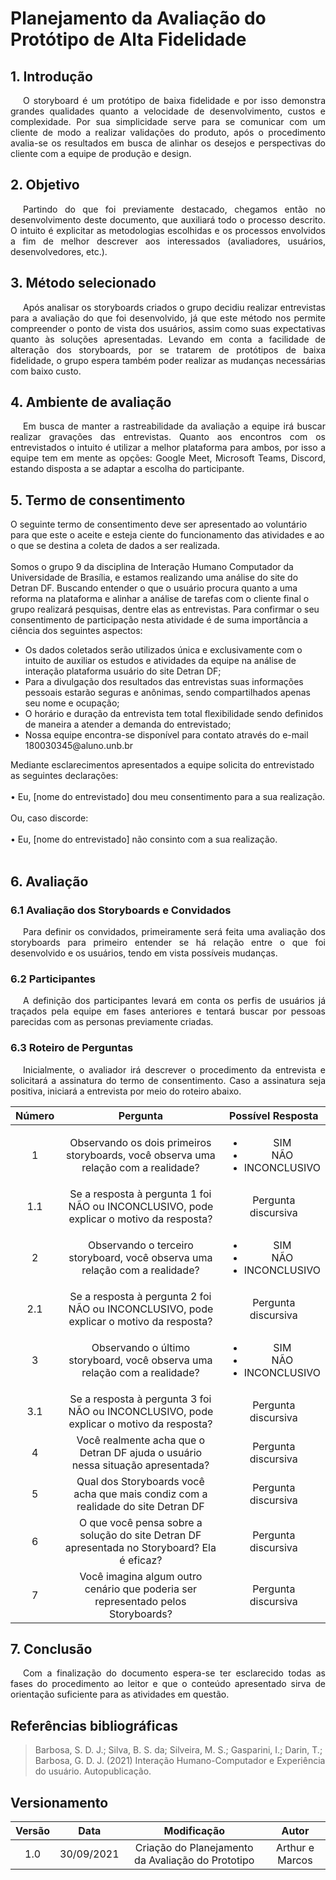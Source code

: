 # Planejamento da Avaliação do Protótipo de Alta Fidelidade
## 1. Introdução

<p style="text-indent: 20px; text-align: justify;">
O storyboard é um protótipo de baixa fidelidade e por isso demonstra grandes qualidades quanto a velocidade
de desenvolvimento, custos e complexidade. Por sua simplicidade serve para se comunicar com um cliente de 
modo a realizar validações do produto, após o procedimento avalia-se os resultados em busca de alinhar os
desejos e perspectivas do cliente com a equipe de produção e design.
</p>

## 2. Objetivo

<p style="text-indent: 20px; text-align: justify;">
Partindo do que foi previamente destacado, chegamos então no desenvolvimento deste documento, que auxiliará
todo o processo descrito. O intuito é explicitar as metodologias escolhidas e os processos envolvidos a fim
de melhor descrever aos interessados (avaliadores, usuários, desenvolvedores, etc.).
</p>

## 3. Método selecionado

<p style="text-indent: 20px; text-align: justify;">
Após analisar os storyboards criados o grupo decidiu realizar entrevistas para a avaliação do que foi 
desenvolvido, já que este método nos permite compreender o ponto de vista dos usuários, assim como
suas expectativas quanto às soluções apresentadas. Levando em conta a facilidade de alteração dos 
storyboards, por se tratarem de protótipos de baixa fidelidade, o grupo espera também poder realizar
as mudanças necessárias com baixo custo.
</p>

## 4. Ambiente de avaliação

<p style="text-indent: 20px; text-align: justify;">
Em busca de manter a rastreabilidade da avaliação a equipe irá buscar realizar gravações das entrevistas.
Quanto aos encontros com os entrevistados o intuito é utilizar a melhor plataforma para ambos, por isso
a equipe tem em mente as opções: Google Meet, Microsoft Teams, Discord, estando disposta a se adaptar
a escolha do participante.
</p>

## 5. Termo de consentimento

<p style="text-indent: 20px; text-align: justify;">

O seguinte termo de consentimento deve ser apresentado ao voluntário para que este o aceite e esteja ciente do funcionamento das atividades e ao o que se destina a coleta de dados a ser realizada.
<br/><br/>
Somos o grupo 9 da disciplina de Interação Humano Computador da Universidade de Brasília, e estamos realizando uma análise do site do Detran DF. Buscando entender o que o usuário procura quanto a uma reforma na plataforma e alinhar a análise de tarefas com o cliente final o grupo realizará pesquisas, dentre elas as entrevistas. Para confirmar o seu consentimento de participação nesta atividade é de suma importância a ciência dos seguintes aspectos:

<ul>
<li>Os dados coletados serão utilizados única e exclusivamente com o intuito de auxiliar os estudos e atividades da equipe na análise de interação plataforma usuário do site Detran DF;</li>
<li>Para a divulgação dos resultados das entrevistas suas informações pessoais estarão seguras e anônimas, sendo compartilhados apenas seu nome e ocupação;</li>
<li>O horário e duração da entrevista tem total flexibilidade sendo definidos de maneira a atender a demanda do entrevistado;</li>
<li>Nossa equipe encontra-se disponível para contato através do e-mail 180030345@aluno.unb.br</li>
</ul>

Mediante esclarecimentos apresentados a equipe solicita do entrevistado as seguintes declarações:
<br/><br/>
• Eu, [nome do entrevistado] dou meu consentimento para a sua realização.
<br/><br/>
Ou, caso discorde:
<br/><br/>
• Eu, [nome do entrevistado] não consinto com a sua realização.
<br/><br/>

</p>

## 6. Avaliação

### 6.1 Avaliação dos Storyboards e Convidados

<p style="text-indent: 20px; text-align: justify;">
Para definir os convidados, primeiramente será feita uma avaliação dos storyboards para
primeiro entender se há relação entre o que foi desenvolvido e os usuários, tendo em 
vista possíveis mudanças.
</p>

### 6.2 Participantes

<p style="text-indent: 20px; text-align: justify;">
A definição dos participantes levará em conta os perfis de usuários já traçados pela 
equipe em fases anteriores e tentará buscar por pessoas parecidas com as personas
previamente criadas.
</p>

### 6.3 Roteiro de Perguntas

<p style="text-indent: 20px; text-align: justify">
Inicialmente, o avaliador irá descrever o procedimento da entrevista e solicitará a assinatura do termo de
consentimento. Caso a assinatura seja positiva, iniciará a entrevista por meio do roteiro abaixo.
</p>

| Número |                                          Pergunta                                           |                       Possível Resposta                        |
| :----: | :-----------------------------------------------------------------------------------------: | :------------------------------------------------------------: |
|   1    |     Observando os dois primeiros storyboards, você observa uma relação com a realidade?     | <ul> <li> SIM</li> <li> NÃO </li> <li> INCONCLUSIVO</li> </ul> |
|  1.1   |   Se a resposta à pergunta 1 foi NÃO ou INCONCLUSIVO, pode explicar o motivo da resposta?   |                      Pergunta discursiva                       |
|   2    |         Observando o terceiro storyboard, você observa uma relação com a realidade?         | <ul> <li> SIM</li> <li> NÃO </li> <li> INCONCLUSIVO</li> </ul> |
|  2.1   |   Se a resposta à pergunta 2 foi NÃO ou INCONCLUSIVO, pode explicar o motivo da resposta?   |                      Pergunta discursiva                       |
|   3    |          Observando o último storyboard, você observa uma relação com a realidade?          | <ul> <li> SIM</li> <li> NÃO </li> <li> INCONCLUSIVO</li> </ul> |
|  3.1   |   Se a resposta à pergunta 3 foi NÃO ou INCONCLUSIVO, pode explicar o motivo da resposta?   |                      Pergunta discursiva                       |
|   4    |       Você realmente acha que o Detran DF ajuda o usuário nessa situação apresentada?       |                      Pergunta discursiva                       |
|   5    |      Qual dos Storyboards você acha que mais condiz com a realidade do site Detran DF       |                      Pergunta discursiva                       |
|   6    | O que você pensa sobre a solução do site Detran DF apresentada no Storyboard? Ela é eficaz? |                      Pergunta discursiva                       |
|   7    |      Você imagina algum outro cenário que poderia ser representado pelos Storyboards?       |                      Pergunta discursiva                       |

## 7. Conclusão

<p style="text-indent: 20px; text-align: justify">
Com a finalização do documento espera-se ter esclarecido todas as fases do procedimento
ao leitor e que o conteúdo apresentado sirva de orientação suficiente para as atividades em 
questão.
</p>

## Referências bibliográficas

> Barbosa, S. D. J.; Silva, B. S. da; Silveira, M. S.; Gasparini, I.; Darin, T.; Barbosa, G. D. J. (2021) Interação Humano-Computador e Experiência do usuário. Autopublicação.

## Versionamento

| Versão |    Data    |                    Modificação                     |    Autor    |
| :----: | :--------: | :------------------------------------------------: | :---------: |
|  1.0   | 30/09/2021 | Criação do Planejamento da Avaliação do Prototipo | Arthur e Marcos |
